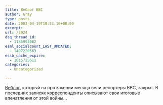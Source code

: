 ```yaml
---
title: Веблог BBC
author: Gray
type: posts
date: 2003-04-19T10:53:10+00:00
excerpt:
url: /2924
dsq_thread_id:
  - 1185993082
esml_socialcount_LAST_UPDATED:
  - 1497220563
essb_cache_expire:
  - 1615725611
categories:
  - Uncategorized

---
```








<a href="http://news.bbc.co.uk/2/hi/in_depth/world/2003/reporters_log/" target="_blank">Веблог</a>, который на протяжении месяца вели репортеры BBC, закрыт. В последних записях корреспонденты описывают свои итоговые впечатления от этой войны&#8230;